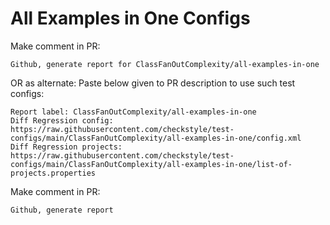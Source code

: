 # All Examples in One Configs
Make comment in PR:
```
Github, generate report for ClassFanOutComplexity/all-examples-in-one
```
OR as alternate:
Paste below given to PR description to use such test configs:
```
Report label: ClassFanOutComplexity/all-examples-in-one
Diff Regression config: https://raw.githubusercontent.com/checkstyle/test-configs/main/ClassFanOutComplexity/all-examples-in-one/config.xml
Diff Regression projects: https://raw.githubusercontent.com/checkstyle/test-configs/main/ClassFanOutComplexity/all-examples-in-one/list-of-projects.properties
```
Make comment in PR:
```
Github, generate report
```
